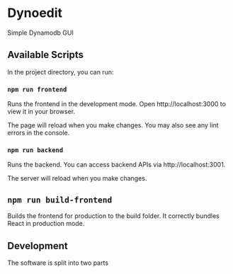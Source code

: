 # Dynoedit

Simple Dynamodb GUI

## Available Scripts

In the project directory, you can run:

### `npm run frontend`

Runs the frontend in the development mode.
Open http://localhost:3000 to view it in your browser.

The page will reload when you make changes.
You may also see any lint errors in the console.

### `npm run backend`

Runs the backend.
You can access backend APIs via http://localhost:3001.

The server will reload when you make changes.

## `npm run build-frontend`

Builds the frontend for production to the build folder.
It correctly bundles React in production mode.

## Development

The software is split into two parts